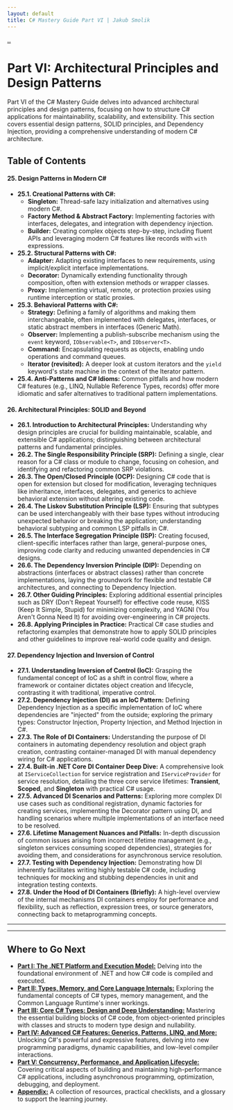 ```yaml
---
layout: default
title: C# Mastery Guide Part VI | Jakub Smolik
---
```


[..](./index.md)

# Part VI: Architectural Principles and Design Patterns

Part VI of the C# Mastery Guide delves into advanced architectural principles and design patterns, focusing on how to structure C# applications for maintainability, scalability, and extensibility. This section covers essential design patterns, SOLID principles, and Dependency Injection, providing a comprehensive understanding of modern C# architecture.

## Table of Contents

#### 25. Design Patterns in Modern C#

- **25.1. Creational Patterns with C#:**
  - **Singleton:** Thread-safe lazy initialization and alternatives using modern C#.
  - **Factory Method & Abstract Factory:** Implementing factories with interfaces, delegates, and integration with dependency injection.
  - **Builder:** Creating complex objects step-by-step, including fluent APIs and leveraging modern C# features like records with `with` expressions.
- **25.2. Structural Patterns with C#:**
  - **Adapter:** Adapting existing interfaces to new requirements, using implicit/explicit interface implementations.
  - **Decorator:** Dynamically extending functionality through composition, often with extension methods or wrapper classes.
  - **Proxy:** Implementing virtual, remote, or protection proxies using runtime interception or static proxies.
- **25.3. Behavioral Patterns with C#:**
  - **Strategy:** Defining a family of algorithms and making them interchangeable, often implemented with delegates, interfaces, or static abstract members in interfaces (Generic Math).
  - **Observer:** Implementing a publish-subscribe mechanism using the `event` keyword, `IObservable<T>`, and `IObserver<T>`.
  - **Command:** Encapsulating requests as objects, enabling undo operations and command queues.
  - **Iterator (revisited):** A deeper look at custom iterators and the `yield` keyword's state machine in the context of the Iterator pattern.
- **25.4. Anti-Patterns and C# Idioms:** Common pitfalls and how modern C# features (e.g., LINQ, Nullable Reference Types, records) offer more idiomatic and safer alternatives to traditional pattern implementations.

#### 26. Architectural Principles: SOLID and Beyond

- **26.1. Introduction to Architectural Principles:** Understanding why design principles are crucial for building maintainable, scalable, and extensible C# applications; distinguishing between architectural patterns and fundamental principles.
- **26.2. The Single Responsibility Principle (SRP):** Defining a single, clear reason for a C# class or module to change, focusing on cohesion, and identifying and refactoring common SRP violations.
- **26.3. The Open/Closed Principle (OCP):** Designing C# code that is open for extension but closed for modification, leveraging techniques like inheritance, interfaces, delegates, and generics to achieve behavioral extension without altering existing code.
- **26.4. The Liskov Substitution Principle (LSP):** Ensuring that subtypes can be used interchangeably with their base types without introducing unexpected behavior or breaking the application; understanding behavioral subtyping and common LSP pitfalls in C#.
- **26.5. The Interface Segregation Principle (ISP):** Creating focused, client-specific interfaces rather than large, general-purpose ones, improving code clarity and reducing unwanted dependencies in C# designs.
- **26.6. The Dependency Inversion Principle (DIP):** Depending on abstractions (interfaces or abstract classes) rather than concrete implementations, laying the groundwork for flexible and testable C# architectures, and connecting to Dependency Injection.
- **26.7. Other Guiding Principles:** Exploring additional essential principles such as DRY (Don't Repeat Yourself) for effective code reuse, KISS (Keep It Simple, Stupid) for minimizing complexity, and YAGNI (You Aren't Gonna Need It) for avoiding over-engineering in C# projects.
- **26.8. Applying Principles in Practice:** Practical C# case studies and refactoring examples that demonstrate how to apply SOLID principles and other guidelines to improve real-world code quality and design.

#### 27. Dependency Injection and Inversion of Control

- **27.1. Understanding Inversion of Control (IoC):** Grasping the fundamental concept of IoC as a shift in control flow, where a framework or container dictates object creation and lifecycle, contrasting it with traditional, imperative control.
- **27.2. Dependency Injection (DI) as an IoC Pattern:** Defining Dependency Injection as a specific implementation of IoC where dependencies are "injected" from the outside; exploring the primary types: Constructor Injection, Property Injection, and Method Injection in C#.
- **27.3. The Role of DI Containers:** Understanding the purpose of DI containers in automating dependency resolution and object graph creation, contrasting container-managed DI with manual dependency wiring for C# applications.
- **27.4. Built-in .NET Core DI Container Deep Dive:** A comprehensive look at `IServiceCollection` for service registration and `IServiceProvider` for service resolution, detailing the three core service lifetimes: **Transient**, **Scoped**, and **Singleton** with practical C# usage.
- **27.5. Advanced DI Scenarios and Patterns:** Exploring more complex DI use cases such as conditional registration, dynamic factories for creating services, implementing the Decorator pattern using DI, and handling scenarios where multiple implementations of an interface need to be resolved.
- **27.6. Lifetime Management Nuances and Pitfalls:** In-depth discussion of common issues arising from incorrect lifetime management (e.g., singleton services consuming scoped dependencies), strategies for avoiding them, and considerations for asynchronous service resolution.
- **27.7. Testing with Dependency Injection:** Demonstrating how DI inherently facilitates writing highly testable C# code, including techniques for mocking and stubbing dependencies in unit and integration testing contexts.
- **27.8. Under the Hood of DI Containers (Briefly):** A high-level overview of the internal mechanisms DI containers employ for performance and flexibility, such as reflection, expression trees, or source generators, connecting back to metaprogramming concepts.

---

---

## Where to Go Next

- [**Part I: The .NET Platform and Execution Model:**](./part1.md) Delving into the foundational environment of .NET and how C# code is compiled and executed.
- [**Part II: Types, Memory, and Core Language Internals:**](./part2.md) Exploring the fundamental concepts of C# types, memory management, and the Common Language Runtime's inner workings.
- [**Part III: Core C# Types: Design and Deep Understanding:**](./part3.md) Mastering the essential building blocks of C# code, from object-oriented principles with classes and structs to modern type design and nullability.
- [**Part IV: Advanced C# Features: Generics, Patterns, LINQ, and More:**](./part4.md) Unlocking C#'s powerful and expressive features, delving into new programming paradigms, dynamic capabilities, and low-level compiler interactions.
- [**Part V: Concurrency, Performance, and Application Lifecycle:**](./part5.md) Covering critical aspects of building and maintaining high-performance C# applications, including asynchronous programming, optimization, debugging, and deployment.
- [**Appendix:**](./appendix.md) A collection of resources, practical checklists, and a glossary to support the learning journey.
